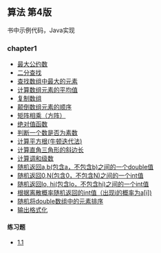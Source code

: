 ## 算法 第4版
书中示例代码，Java实现 

### chapter1
- [最大公约数](https://github.com/houwanle/algs4/blob/master/src/chapter1/GreatestCommonDivisor.java)
- [二分查找](https://github.com/houwanle/algs4/blob/master/src/chapter1/BinarySearch.java)
- [查找数组中最大的元素](https://github.com/houwanle/algs4/blob/master/src/chapter1/MaxOfArray.java)
- [计算数组元素的平均值](https://github.com/houwanle/algs4/blob/master/src/chapter1/AverageOfArray.java)
- [复制数组](https://github.com/houwanle/algs4/blob/master/src/chapter1/CopyArray.java)
- [颠倒数组元素的顺序](https://github.com/houwanle/algs4/blob/master/src/chapter1/ReverseOrderOfArray.java)
- [矩阵相乘（方阵）](https://github.com/houwanle/algs4/blob/master/src/chapter1/MatrixMultiplication.java)
- [绝对值函数](https://github.com/houwanle/algs4/blob/master/src/chapter1/AbsoluteValue.java)
- [判断一个数是否为素数](https://github.com/houwanle/algs4/blob/master/src/chapter1/IsPrime.java)
- [计算平方根(牛顿迭代法)](https://github.com/houwanle/algs4/blob/master/src/chapter1/Sqrt.java)
- [计算直角三角形的斜边长](https://github.com/houwanle/algs4/blob/master/src/chapter1/Hypotenuse.java)
- [计算调和级数](https://github.com/houwanle/algs4/blob/master/src/chapter1/H.java)
- [随机返回a,b(包含a，不包含b)之间的一个double值](https://github.com/houwanle/algs4/blob/master/src/chapter1/Uniform.java) 
- [随机返回0,N(包含0，不包含N)之间的一个int值](https://github.com/houwanle/algs4/blob/master/src/chapter1/Uniform1.java)
- [随机返回lo, hi(包含lo，不包含hi)之间的一个int值](https://github.com/houwanle/algs4/blob/master/src/chapter1/Uniform2.java)
- [根据离散概率随机返回的int值（出现i的概率为a[i])](https://github.com/houwanle/algs4/blob/master/src/chapter1/Discrete.java)
- [随机将double数组中的元素排序](https://github.com/houwanle/algs4/blob/master/src/chapter1/Shuffle.java)
- [输出格式化](https://github.com/houwanle/algs4/blob/master/src/chapter1/RandomSeq.java)

#### 练习题
- [1.1](./chapter1/exercise/Test1_1.java)

